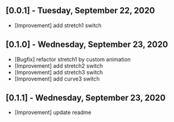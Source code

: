 ## [0.0.1] - Tuesday, September 22, 2020
* [Improvement] add stretch1 switch

## [0.1.0] - Wednesday, September 23, 2020
* [Bugfix] refactor stretch1 by custom animation
* [Improvement] add stretch2 switch
* [Improvement] add stretch3 switch
* [Improvement] add curve3 switch

## [0.1.1] - Wednesday, September 23, 2020
* [Improvement] update readme
